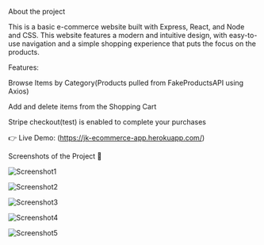 About the project

This is a basic e-commerce website built with Express, React, and Node and CSS. This website features a modern and intuitive design, with easy-to-use navigation
and a simple shopping experience that puts the focus on the products.

Features:

Browse Items by Category(Products pulled from FakeProductsAPI using Axios)

Add and delete items from the Shopping Cart

Stripe checkout(test) is enabled to complete your purchases

👉 Live Demo: (https://jk-ecommerce-app.herokuapp.com/)

Screenshots of the Project 📸

![Screenshot1](https://github.com/jkkariuki/ecommerce-app/assets/29083727/cb074f2f-a898-4185-9fe5-5d6472e331d9)

![Screenshot2](https://github.com/jkkariuki/ecommerce-app/assets/29083727/f8a86638-ebea-4676-b66d-0922ef155fb0)

![Screenshot3](https://github.com/jkkariuki/ecommerce-app/assets/29083727/74d8626e-c729-4226-b5d2-27adfd77b211)

![Screenshot4](https://github.com/jkkariuki/ecommerce-app/assets/29083727/291c0337-5255-4257-8949-1c69e78e353b)

![Screenshot5](https://github.com/jkkariuki/ecommerce-app/assets/29083727/bad033f1-b833-401b-91fe-f80afb18b264)
